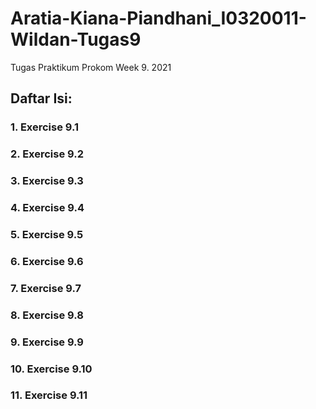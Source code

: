 # Aratia-Kiana-Piandhani_I0320011-Wildan-Tugas9
Tugas Praktikum Prokom Week 9. 2021
## Daftar Isi:
### 1. Exercise 9.1
### 2. Exercise 9.2
### 3. Exercise 9.3
### 4. Exercise 9.4
### 5. Exercise 9.5
### 6. Exercise 9.6
### 7. Exercise 9.7
### 8. Exercise 9.8
### 9. Exercise 9.9
### 10. Exercise 9.10
### 11. Exercise 9.11

